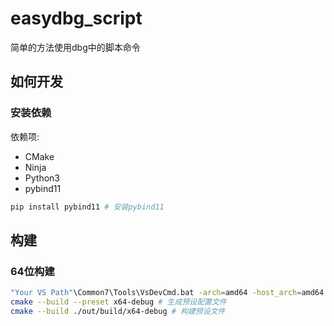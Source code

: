 # easydbg_script
简单的方法使用dbg中的脚本命令

## 如何开发

### 安装依赖

依赖项:
- CMake
- Ninja
- Python3
- pybind11

```bash
pip install pybind11 # 安装pybind11
```

## 构建

### 64位构建

```bash
"Your VS Path"\Common7\Tools\VsDevCmd.bat -arch=amd64 -host_arch=amd64 # 加载64位 vs环境
cmake --build --preset x64-debug # 生成预设配置文件
cmake --build ./out/build/x64-debug # 构建预设文件
```

